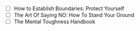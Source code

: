- [ ] How to Establish Boundaries: Protect Yourself
- [ ] The Art Of Saying NO: How To Stand Your Ground
- [ ] The Mental Toughness Handbook
